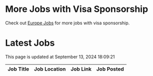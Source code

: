 # More Jobs with Visa Sponsorship

Check out [Europe Jobs](https://github.com/sureshparimi/europejobs#latest-jobs) for more jobs with visa sponsorship.

# Latest Jobs

This page is updated at September 13, 2024 18:09:21

| Job Title | Job Location | Job Link | Job Posted |
| --- | --- | --- | --- |
